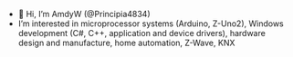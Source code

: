 - 👋 Hi, I’m AmdyW (@Principia4834)
- I’m interested in microprocessor systems (Arduino, Z-Uno2), Windows development (C#, C++, application and device drivers), hardware design and manufacture, home automation, Z-Wave, KNX

<!---
Principia4834/Principia4834 is a ✨ special ✨ repository because its `README.md` (this file) appears on your GitHub profile.
You can click the Preview link to take a look at your changes.
--->
